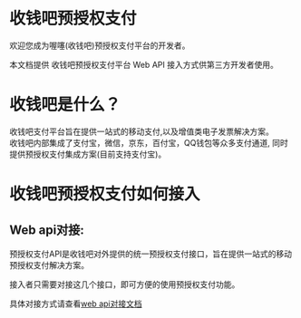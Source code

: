 # 收钱吧预授权支付

欢迎您成为喔噻\(收钱吧\)预授权支付平台的开发者。

本文档提供 收钱吧预授权支付平台 Web API 接入方式供第三方开发者使用。

# 收钱吧是什么？

收钱吧支付平台旨在提供一站式的移动支付,以及增值类电子发票解决方案。  
收钱吧内部集成了支付宝，微信，京东，百付宝，QQ钱包等众多支付通道, 同时提供预授权支付集成方案\(目前支持支付宝\)。

# 收钱吧预授权支付如何接入

## Web api对接:

预授权支付API是收钱吧对外提供的统一预授权支付接口，旨在提供一站式的移动预授权支付解决方案。

接入者只需要对接这几个接口，即可方便的使用预授权支付功能。

具体对接方式请查看[web api对接文档](api/43-jie-kou-lie-biao.md)

